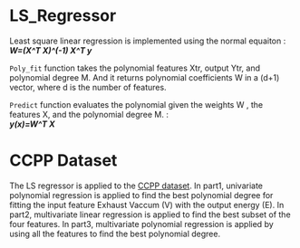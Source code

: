# LS_Regressor
Least square linear regression is implemented using the normal equaiton :<br />
                                                **_W=(X^T  X)^(-1) X^T y_**
                                                 
 `Poly_fit` function takes the polynomial features Xtr, output Ytr, and polynomial degree M.
 And it returns polynomial coefficients W in a (d+1) vector, where d is the number of features. 
 
 `Predict` function evaluates the polynomial given the weights W , the features X, and the polynomial degree M. :<br />
                                                            **_y(x)=W^T X_**
                         

# CCPP Dataset
The LS regressor is applied to the [CCPP dataset](https://archive.ics.uci.edu/ml/datasets/combined+cycle+power+plant).
In part1, univariate polynomial regression is applied to find the best polynomial degree for fitting the input feature Exhaust Vaccum (V) with 
the output energy (E).
In part2, multivariate linear regression is applied to find the best subset of the four features. In part3,  multivariate polynomial regression
is applied by using all the features to find the best polynomial degree.
